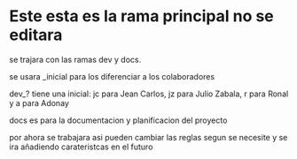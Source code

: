 #  Este esta es la rama principal no se editara
<p>se trajara con las ramas dev y docs.</p>
<p>se usara _inicial para los diferenciar a los colaboradores</p>
<p> dev_?  tiene una inicial: jc para Jean Carlos, jz para Julio Zabala, r para Ronal y a para Adonay</p>
<p>docs es para la documentacion y planificacion del proyecto</p>
<p>por ahora se trabajara asi pueden cambiar las reglas segun se necesite y se ira añadiendo carateristcas en el futuro</p>
